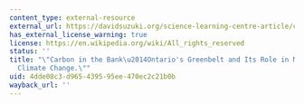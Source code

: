 ```yaml
---
content_type: external-resource
external_url: https://davidsuzuki.org/science-learning-centre-article/carbon-bank-ontarios-greenbelt-role-mitigating-climate-change/
has_external_license_warning: true
license: https://en.wikipedia.org/wiki/All_rights_reserved
status: ''
title: "\"Carbon in the Bank\u2014Ontario's Greenbelt and Its Role in Mitigating\_\
  Climate Change.\""
uid: 4dde08c3-d965-4395-95ee-470ec2c21b0b
wayback_url: ''
---
```

